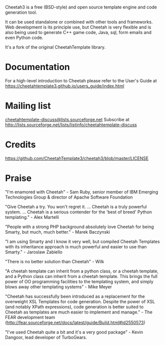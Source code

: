 Cheetah3 is a free (BSD-style) and open source template engine and code
generation tool.

It can be used standalone or combined with other tools and frameworks. Web
development is its principle use, but Cheetah is very flexible and is also being
used to generate C++ game code, Java, sql, form emails and even Python code.

It's a fork of the original CheetahTemplate library.

Documentation
================================================================================
For a high-level introduction to Cheetah please refer to the User\'s Guide
at https://cheetahtemplate3.github.io/users_guide/index.html

Mailing list
================================================================================
cheetahtemplate-discuss@lists.sourceforge.net
Subscribe at http://lists.sourceforge.net/lists/listinfo/cheetahtemplate-discuss

Credits
================================================================================
https://github.com/CheetahTemplate3/cheetah3/blob/master/LICENSE

Praise
================================================================================
"I\'m enamored with Cheetah" - Sam Ruby, senior member of IBM Emerging
Technologies Group & director of Apache Software Foundation

"Give Cheetah a try. You won\'t regret it. ... Cheetah is a truly powerful
system. ... Cheetah is a serious contender for the 'best of breed' Python
templating." - Alex Martelli

"People with a strong PHP background absolutely love Cheetah for being Smarty,
but much, much better." - Marek Baczynski

"I am using Smarty and I know it very well, but compiled Cheetah Templates with
its inheritance approach is much powerful and easier to use than Smarty." -
Jaroslaw Zabiello

"There is no better solution than Cheetah" - Wilk

"A cheetah template can inherit from a python class, or a cheetah template, and
a Python class can inherit from a cheetah template. This brings the full power
of OO programming facilities to the templating system, and simply blows away
other templating systems" - Mike Meyer

"Cheetah has successfully been introduced as a replacement for the overweight
XSL Templates for code generation. Despite the power of XSL (and notably XPath
expressions), code generation is better suited to Cheetah as templates are much
easier to implement and manage." - The FEAR development team
    (http://fear.sourceforge.net/docs/latest/guide/Build.html#id2550573)

"I\'ve used Cheetah quite a bit and it\'s a very good package" - Kevin Dangoor,
lead developer of TurboGears.

